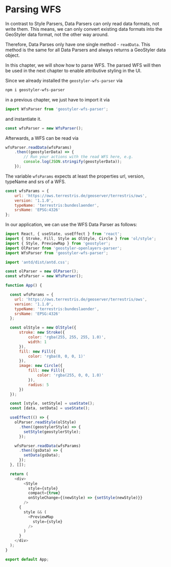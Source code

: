 
# Parsing WFS

In contrast to Style Parsers, Data Parsers can only read data formats, not write them. This means, we can only
convert existing data formats into the GeoStyler data format, not the other way around.

Therefore, Data Parses only have one single method - `readData`. This method is the same for all Data Parsers and
always returns a GeoStyler data object.

In this chapter, we will show how to parse WFS. The parsed WFS will then be used in the next chapter to enable
attributive styling in the UI.

Since we already installed the `geostyler-wfs-parser` via

```bash
npm i geostyler-wfs-parser
```

in a previous chapter, we just have to import it via

```js
import WfsParser from 'geostyler-wfs-parser';
```

and instantiate it.

```js
const wfsParser = new WfsParser();
```

Afterwards, a WFS can be read via

```js
wfsParser.readData(wfsParams)
    .then((geostylerData) => {
        // Run your actions with the read WFS here, e.g.
        console.log(JSON.stringify(geostylerData));
    });
```

The variable `wfsParams` expects at least the properties url, version, typeName and srs of a WFS.

```js
const wfsParams = {
    url: 'https://ows.terrestris.de/geoserver/terrestris/ows',
    version: '1.1.0',
    typeName: 'terrestris:bundeslaender',
    srsName: 'EPSG:4326'
};
```

In our application, we can use the WFS Data Parser as follows:

```js
import React, { useState, useEffect } from 'react';
import { Stroke, Fill, Style as OlStyle, Circle } from 'ol/style';
import { Style, PreviewMap } from 'geostyler';
import OlParser from 'geostyler-openlayers-parser';
import WfsParser from 'geostyler-wfs-parser';

import 'antd/dist/antd.css';

const olParser = new OlParser();
const wfsParser = new WfsParser();

function App() {

  const wfsParams = {
    url: 'https://ows.terrestris.de/geoserver/terrestris/ows',
    version: '1.1.0',
    typeName: 'terrestris:bundeslaender',
    srsName: 'EPSG:4326'
  };

  const olStyle = new OlStyle({
      stroke: new Stroke({
          color: 'rgba(255, 255, 255, 1.0)',
          width: 1
      }),
      fill: new Fill({
          color: 'rgba(0, 0, 0, 1)'
      }),
      image: new Circle({
          fill: new Fill({
              color: 'rgba(255, 0, 0, 1.0)'
          }),
          radius: 5
      })
  });

  const [style, setStyle] = useState();
  const [data, setData] = useState();

  useEffect(() => {
    olParser.readStyle(olStyle)
      .then((geostylerStyle) => {
        setStyle(geostylerStyle);
      });

    wfsParser.readData(wfsParams)
      .then((gsData) => {
        setData(gsData);
      });
  }, []);

  return (
    <div>
        <Style
          style={style}
          compact={true}
          onStyleChange={(newStyle) => {setStyle(newStyle)}}
        />
      {
        style && (
          <PreviewMap
            style={style}
          />
        )
      }
    </div>
  );
}

export default App;
```

